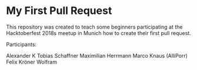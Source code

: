 # My First Pull Request

This repository was created to teach some beginners participating at the
Hacktoberfest 2018s meetup in Munich how to create their first pull request.

Participants:

Alexander K
Tobias Schaffner
Maximilian Herrmann
Marco Knaus (AlliPorr)
Felix Kröner
Wolfram